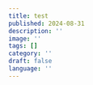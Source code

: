 ```yaml
---
title: test
published: 2024-08-31
description: ''
image: ''
tags: []
category: ''
draft: false 
language: ''
---
```

